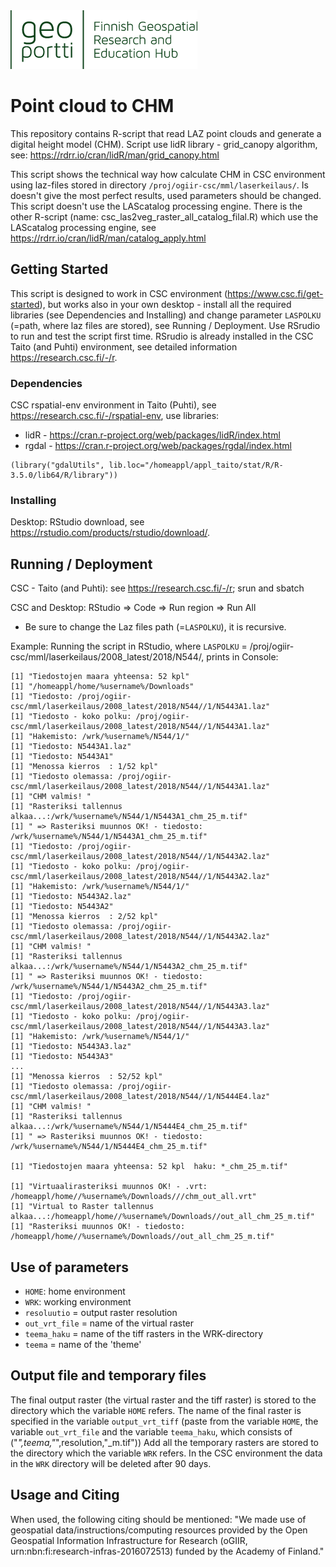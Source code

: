 <img src="https://github.com/geoportti/Logos/blob/master/geoportti_logo_300px.png">

# Point cloud to CHM

This repository contains R-script that read LAZ point clouds and generate a digital height model (CHM). Script use lidR library - grid_canopy algorithm, see: https://rdrr.io/cran/lidR/man/grid_canopy.html

This script shows the technical way how calculate CHM in CSC environment using laz-files stored in directory `/proj/ogiir-csc/mml/laserkeilaus/`. Is doesn't give the most perfect results, used parameters should be changed. 
This script doesn't use the LAScatalog processing engine. There is the other R-script (name: csc_las2veg_raster_all_catalog_filal.R) which use the LAScatalog processing engine, see https://rdrr.io/cran/lidR/man/catalog_apply.html

## Getting Started

This script is designed to work in CSC environment (https://www.csc.fi/get-started), but works also in your own desktop -  install all the required libraries (see Dependencies and Installing) and change parameter `LASPOLKU` (=path, where laz files are stored), see Running / Deployment.
Use RSrudio to run and test the script first time. RSrudio is already installed in the CSC Taito (and Puhti) environment, see detailed information https://research.csc.fi/-/r.

### Dependencies

CSC rspatial-env environment in Taito (Puhti), see https://research.csc.fi/-/rspatial-env, use libraries:
- lidR - https://cran.r-project.org/web/packages/lidR/index.html
- rgdal - https://cran.r-project.org/web/packages/rgdal/index.html
```
(library("gdalUtils", lib.loc="/homeappl/appl_taito/stat/R/R-3.5.0/lib64/R/library"))
```

### Installing

Desktop: RStudio download, see https://rstudio.com/products/rstudio/download/.

## Running / Deployment

CSC - Taito (and Puhti): see https://research.csc.fi/-/r; srun and sbatch

CSC and Desktop: RStudio => Code => Run region => Run All 
- Be sure to change the Laz files path (=`LASPOLKU`), it is recursive.

Example: Running the script in RStudio, where `LASPOLKU` = /proj/ogiir-csc/mml/laserkeilaus/2008_latest/2018/N544/, prints in Console:

    [1] "Tiedostojen maara yhteensa: 52 kpl"
    [1] "/homeappl/home/%username%/Downloads"
    [1] "Tiedosto: /proj/ogiir-csc/mml/laserkeilaus/2008_latest/2018/N544//1/N5443A1.laz"
    [1] "Tiedosto - koko polku: /proj/ogiir-csc/mml/laserkeilaus/2008_latest/2018/N544//1/N5443A1.laz"
    [1] "Hakemisto: /wrk/%username%/N544/1/"
    [1] "Tiedosto: N5443A1.laz"
    [1] "Tiedosto: N5443A1"
    [1] "Menossa kierros  : 1/52 kpl"
    [1] "Tiedosto olemassa: /proj/ogiir-csc/mml/laserkeilaus/2008_latest/2018/N544//1/N5443A1.laz"
    [1] "CHM valmis! "
    [1] "Rasteriksi tallennus alkaa...:/wrk/%username%/N544/1/N5443A1_chm_25_m.tif"
    [1] " => Rasteriksi muunnos OK! - tiedosto: /wrk/%username%/N544/1/N5443A1_chm_25_m.tif"
    [1] "Tiedosto: /proj/ogiir-csc/mml/laserkeilaus/2008_latest/2018/N544//1/N5443A2.laz"
    [1] "Tiedosto - koko polku: /proj/ogiir-csc/mml/laserkeilaus/2008_latest/2018/N544//1/N5443A2.laz"
    [1] "Hakemisto: /wrk/%username%/N544/1/"
    [1] "Tiedosto: N5443A2.laz"
    [1] "Tiedosto: N5443A2"
    [1] "Menossa kierros  : 2/52 kpl"
    [1] "Tiedosto olemassa: /proj/ogiir-csc/mml/laserkeilaus/2008_latest/2018/N544//1/N5443A2.laz"
    [1] "CHM valmis! "
    [1] "Rasteriksi tallennus alkaa...:/wrk/%username%/N544/1/N5443A2_chm_25_m.tif"
    [1] " => Rasteriksi muunnos OK! - tiedosto: /wrk/%username%/N544/1/N5443A2_chm_25_m.tif"
    [1] "Tiedosto: /proj/ogiir-csc/mml/laserkeilaus/2008_latest/2018/N544//1/N5443A3.laz"
    [1] "Tiedosto - koko polku: /proj/ogiir-csc/mml/laserkeilaus/2008_latest/2018/N544//1/N5443A3.laz"
    [1] "Hakemisto: /wrk/%username%/N544/1/"
    [1] "Tiedosto: N5443A3.laz"
    [1] "Tiedosto: N5443A3"
    ...
    [1] "Menossa kierros  : 52/52 kpl"
    [1] "Tiedosto olemassa: /proj/ogiir-csc/mml/laserkeilaus/2008_latest/2018/N544//1/N5444E4.laz"
    [1] "CHM valmis! "
    [1] "Rasteriksi tallennus alkaa...:/wrk/%username%/N544/1/N5444E4_chm_25_m.tif"
    [1] " => Rasteriksi muunnos OK! - tiedosto: /wrk/%username%/N544/1/N5444E4_chm_25_m.tif"

    [1] "Tiedostojen maara yhteensa: 52 kpl  haku: *_chm_25_m.tif"

    [1] "Virtuaalirasteriksi muunnos OK! - .vrt: /homeappl/home//%username%/Downloads///chm_out_all.vrt"
    [1] "Virtual to Raster tallennus alkaa...:/homeappl/home//%username%/Downloads//out_all_chm_25_m.tif"
    [1] "Rasteriksi muunnos OK! - tiedosto: /homeappl/home//%username%/Downloads//out_all_chm_25_m.tif"

## Use of parameters

- `HOME`: home environment
- `WRK`: working environment
- `resoluutio` = output raster resolution
- `out_vrt_file` = name of the virtual raster
- `teema_haku` = name of the tiff rasters in the WRK-directory
- `teema` = name of the 'theme'

## Output file and temporary files

The final output raster (the virtual raster and the tiff raster) is stored to the directory which the variable `HOME` refers. The name of the final raster is specified in the variable `output_vrt_tiff` (paste from the variable `HOME`, the variable `out_vrt_file` and the variable `teema_haku`, which consists of ("_",teema,"_",resolution,"_m.tif"))
Add all the temporary rasters are stored to the directory which the variable `WRK` refers. In the CSC environment the data in the `WRK` directory will be deleted after 90 days.

## Usage and Citing

When used, the following citing should be mentioned: "We made use of geospatial
data/instructions/computing resources provided by the Open Geospatial
Information Infrastructure for Research (oGIIR,
urn:nbn:fi:research-infras-2016072513) funded by the Academy of Finland."



